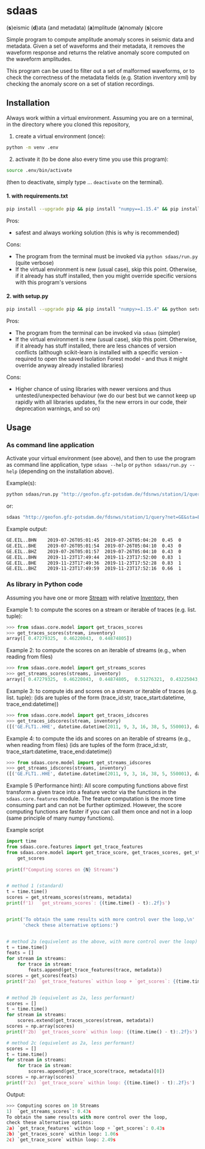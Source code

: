# sdaas

(**s**)eismic (**d**)ata (and metadata) (**a**)mplitude (**a**)nomaly (**s**)core


Simple program to compute amplitude anomaly scores in seismic data and metadata.
Given a set of waveforms and their metadata, it removes the waveform response and returns
the relative anomaly score computed on the waveform amplitudes.

This program can be used to filter out a set of  malformed waveforms,
or to check the correctness of the metadata fields (e.g. Station inventory xml)
by checking the anomaly score on a set of station recordings.



## Installation

Always work within a virtual environment.
Assuming you are on a terminal,
in the directory where you cloned this repository,

1. create a virtual environment (once):

```bash
python -m venv .env
```

2. activate it (to be done also every time you use this program):
```bash
source .env/bin/activate
```
(then to deactivate, simply type ... `deactivate` on the terminal). 

#### 1. with requirements.txt

```bash
pip install --upgrade pip && pip install "numpy==1.15.4" && pip install -r ./requirements.txt
```

Pros:
  - safest and always working solution (this is why is recommended)

Cons: 
  - The program from the terminal must be invoked via `python sdaas/run.py` (quite verbose)
  - If the virtual environment is new (usual case), skip this point. Otherwise, if it already has stuff installed,
    then you might override specific versions with this program's versions

#### 2. with setup.py

```bash
pip install --upgrade pip && pip install "numpy>=1.15.4" && python setup.py install
```

Pros:
  - The program from the terminal can be invoked via `sdaas` (simpler)
  - If the virtual environment is new (usual case), skip this point. Otherwise, if it already has stuff installed,
    there are less chances of version conflicts (although scikit-learn is installed with a specific
    version - required to open the saved Isolation Forest model - and thus it might override anyway already
    installed libraries)

Cons: 
  - Higher chance of using libraries with newer versions and thus untested/unexpected behaviour (we do our best
    but we cannot keep up rapidly with all libraries updates, fix the new errors in our code,
    their deprecation warnings, and so on)



## Usage


### As command line application

Activate your virtual environment (see above), and then to use the program
as command line application, type `sdaas --help` or `python sdaas/run.py --help` (depending
on the installation above).

Example(s):

```bash
python sdaas/run.py "http://geofon.gfz-potsdam.de/fdsnws/station/1/query?net=GE&sta=BKB&cha=BH?&start=2016-01-01&level=response" -c -th 0.7
```

or:

```bash
sdaas "http://geofon.gfz-potsdam.de/fdsnws/station/1/query?net=GE&sta=BKB&cha=BH?&start=2016-01-01&level=response" -c -th 0.7
```

Example output:

```bash
GE.EIL..BHN    2019-07-26T05:01:45  2019-07-26T05:04:20  0.45  0
GE.EIL..BHE    2019-07-26T05:01:54  2019-07-26T05:04:10  0.43  0
GE.EIL..BHZ    2019-07-26T05:01:57  2019-07-26T05:04:10  0.43  0
GE.EIL..BHN    2019-11-23T17:49:44  2019-11-23T17:52:00  0.83  1
GE.EIL..BHE    2019-11-23T17:49:36  2019-11-23T17:52:28  0.83  1
GE.EIL..BHZ    2019-11-23T17:49:59  2019-11-23T17:52:16  0.66  1
```

### As library in Python code
Assuming you have one or more [Stream](https://docs.obspy.org/packages/autogen/obspy.core.stream.Stream.html)
with relative [Inventory](https://docs.obspy.org/packages/obspy.core.inventory.html), then

Example 1: to compute the scores on a stream or iterable of traces (e.g. list. tuple):

```python
>>> from sdaas.core.model import get_traces_scores
>>> get_traces_scores(stream, inventory)
array([ 0.47279325,  0.46220043,  0.44874805])
```

Example 2: to compute the scores on an iterable of streams (e.g., when reading from files)

```python
>>> from sdaas.core.model import get_streams_scores
>>> get_streams_scores(streams, inventory)
array([ 0.47279325,  0.46220043,  0.44874805,  0.51276321,  0.43225043, 0.74856103])
```

Example 3: to compute ids and scores on a stream or iterable of traces (e.g. list. tuple):
(ids are tuples of the form (trace_id:str, trace_start:datetime, trace_end:datetime))

```python
>>> from sdaas.core.model import get_traces_idscores
>>> get_traces_idscores(stream, inventory)
([('GE.FLT1..HHE', datetime.datetime(2011, 9, 3, 16, 38, 5, 550001), datetime.datetime(2011, 9, 3, 16, 40, 5, 450001)), ... ], array([ 0.47279325, ... ]))
```

Example 4: to compute the ids and scores on an iterable of streams (e.g., when reading from files)
(ids are tuples of the form (trace_id:str, trace_start:datetime, trace_end:datetime))

```python
>>> from sdaas.core.model import get_streams_idscores
>>> get_streams_idscores(streams, inventory)
([('GE.FLT1..HHE', datetime.datetime(2011, 9, 3, 16, 38, 5, 550001), datetime.datetime(2011, 9, 3, 16, 40, 5, 450001)), ... ], array([ 0.47279325, ... ]))
```


Example 5 (Performance hint):
All score computing functions above first transform a given trace into a feature vector via
the functions in the `sdaas.core.features` module. The feature computation is the
more time consuming part and can not be further optimized. However, the score computing functions
are faster if you can call them once and not in a loop (same principle of many numpy functions).

Example script

```python
import time
from sdaas.core.features import get_trace_features
from sdaas.core.model import get_trace_score, get_traces_scores, get_streams_scores,\
    get_scores 
    
print(f"Computing scores on {N} Streams")


# method 1 (standard)
t = time.time()
scores = get_streams_scores(streams, metadata)
print(f'1)  `get_streams_scores`: {(time.time() - t):.2f}s')


print('To obtain the same results with more control over the loop,\n'
      'check these alternative options:')


# method 2a (equivelent as the above, with more control over the loop)
t = time.time()
feats = []
for stream in streams:
    for trace in stream:
        feats.append(get_trace_features(trace, metadata))
scores = get_scores(feats)
print(f'2a) `get_trace_features` within loop + `get_scores`: {(time.time() - t):.2f}s')


# method 2b (equivelent as 2a, less performant)
scores = []
t = time.time()
for stream in streams:
    scores.extend(get_traces_scores(stream, metadata))
scores = np.array(scores)
print(f'2b) `get_traces_score` within loop: {(time.time() - t):.2f}s')

# method 2c (equivelent as 2a, less performant)
scores = []
t = time.time()
for stream in streams:
    for trace in stream:
        scores.append(get_trace_score(trace, metadata)[0])
scores = np.array(scores)
print(f'2c) `get_trace_score` within loop: {(time.time() - t):.2f}s')
```

Output:

```python
>>> Computing scores on 10 Streams
1)  `get_streams_scores`: 0.43s
To obtain the same results with more control over the loop,
check these alternative options:
2a) `get_trace_features` within loop + `get_scores`: 0.43s
2b) `get_traces_score` within loop: 1.06s
2c) `get_trace_score` within loop: 2.49s
```